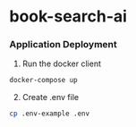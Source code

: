 # book-search-ai

### Application Deployment
1. Run the docker client
```BASH
docker-compose up
```
2. Create .env file
```BASH
cp .env-example .env
```
